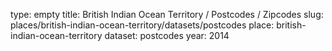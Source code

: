 type: empty
title: British Indian Ocean Territory / Postcodes / Zipcodes
slug: places/british-indian-ocean-territory/datasets/postcodes
place: british-indian-ocean-territory
dataset: postcodes
year: 2014
